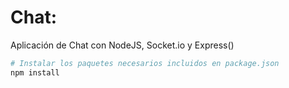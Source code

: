# Chat:

Aplicación de Chat con NodeJS, Socket.io y Express()

```sh
# Instalar los paquetes necesarios incluidos en package.json
npm install
```